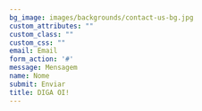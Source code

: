 ```yaml
---
bg_image: images/backgrounds/contact-us-bg.jpg
custom_attributes: ""
custom_class: ""
custom_css: ""
email: Email
form_action: '#'
message: Mensagem
name: Nome
submit: Enviar
title: DIGA OI!
---
```

